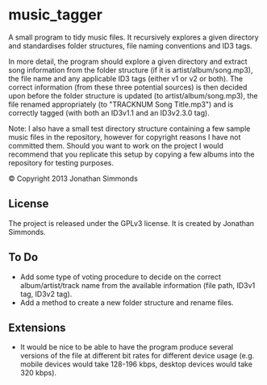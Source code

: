 music_tagger
============

A small program to tidy music files. It recursively explores a given directory and standardises 
folder structures, file naming conventions and ID3 tags.

In more detail, the program should explore a given directory and extract song information from the 
folder structure (if it is artist/album/song.mp3), the file name and any applicable ID3 tags (either 
v1 or v2 or both). The correct information (from these three potential sources) is then decided upon 
before the folder structure is updated (to artist/album/song.mp3), the file renamed appropriately 
(to "TRACKNUM Song Title.mp3") and is correctly tagged (with both an ID3v1.1 and an ID3v2.3.0 tag).

Note: I also have a small test directory structure containing a few sample music files in the 
repository, however for copyright reasons I have not committed them. Should you want to work on the 
project I would recommend that you replicate this setup by copying a few albums into the repository 
for testing purposes.

© Copyright 2013 Jonathan Simmonds


License
-------
The project is released under the GPLv3 license. It is created by Jonathan Simmonds.


To Do
-----
- Add some type of voting procedure to decide on the correct album/artist/track name from the 
available information (file path, ID3v1 tag, ID3v2 tag).
- Add a method to create a new folder structure and rename files.


Extensions
----------
- It would be nice to be able to have the program produce several versions of the file at different 
bit rates for different device usage (e.g. mobile devices would take 128-196 kbps, desktop devices 
would take 320 kbps).
